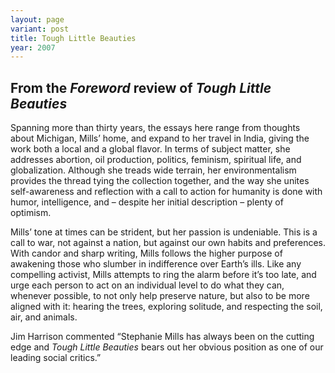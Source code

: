 ```yaml
---
layout: page
variant: post
title: Tough Little Beauties
year: 2007
---
```


## From the *Foreword* review of *Tough Little Beauties*

Spanning more than thirty years, the essays here range from thoughts about Michigan, Mills’ home, and expand to her travel in India, giving the work both a local and a global flavor. In terms of subject matter, she addresses abortion, oil production, politics, feminism, spiritual life, and globalization. Although she treads wide terrain, her environmentalism provides the thread tying the collection together, and the way she unites self-awareness and reflection with a call to action for humanity is done with humor, intelligence, and &ndash; despite her initial description &ndash; plenty of optimism.

Mills’ tone at times can be strident, but her passion is undeniable. This is a call to war, not against a nation, but against our own habits and preferences. With candor and sharp writing, Mills follows the higher purpose of awakening those who slumber in indifference over Earth’s ills. Like any compelling activist, Mills attempts to ring the alarm before it’s too late, and urge each person to act on an individual level to do what they can, whenever possible, to not only help preserve nature, but also to be more aligned with it: hearing the trees, exploring solitude, and respecting the soil, air, and animals.

Jim Harrison commented “Stephanie Mills has always been on the cutting edge and *Tough Little Beauties* bears out her obvious position as one of our leading social critics.”

 
